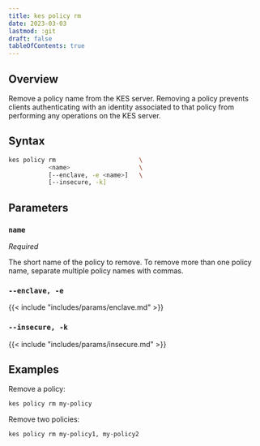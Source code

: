 ```yaml
---
title: kes policy rm
date: 2023-03-03
lastmod: :git
draft: false
tableOfContents: true
---
```


## Overview

Remove a policy name from the KES server.
Removing a policy prevents clients authenticating with an identity associated to that policy from performing any operations on the KES server.

## Syntax

```sh
kes policy rm                       \
           <name>                   \
           [--enclave, -e <name>]   \
           [--insecure, -k]
```

## Parameters

### `name`

_Required_

The short name of the policy to remove.
To remove more than one policy name, separate multiple policy names with commas.

### `--enclave, -e`

{{< include "includes/params/enclave.md" >}}

### `--insecure, -k`

{{< include "includes/params/insecure.md" >}}

## Examples

Remove a policy:

```sh {.copy}
kes policy rm my-policy
```

Remove two policies:

```sh {.copy}
kes policy rm my-policy1, my-policy2
```
